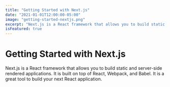 ```yaml
---
title: "Getting Started with Next.js"
date: "2021-01-01T12:00:00-05:00"
image: "getting-started-nextjs.png"
excerpt: "Next.js is a React framework that allows you to build static and server-side rendered applications. It is built on top of React, Webpack, and Babel. It is a great tool to build your next React application."
isFeatured: true
---
```

# Getting Started with Next.js

Next.js is a React framework that allows you to build static and server-side rendered applications. It is built on top of React, Webpack, and Babel. It is a great tool to build your next React application.